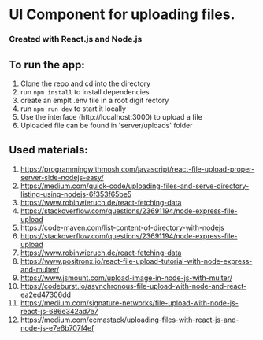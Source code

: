 # UI Component for uploading files.
### Created with React.js and Node.js

## To run the app:
1. Clone the repo and cd into the directory
2. run `npm install` to install dependencies
3. create an emplt .env file in a root digit rectory 
4. run `npm run dev` to start it locally
5. Use the interface (http://localhost:3000) to upload a file
6. Uploaded file can be found in 'server/uploads' folder


## Used materials:
1. https://programmingwithmosh.com/javascript/react-file-upload-proper-server-side-nodejs-easy/
2. https://medium.com/quick-code/uploading-files-and-serve-directory-listing-using-nodejs-6f353f65be5
3. https://www.robinwieruch.de/react-fetching-data
4. https://stackoverflow.com/questions/23691194/node-express-file-upload
5. https://code-maven.com/list-content-of-directory-with-nodejs
6. https://stackoverflow.com/questions/23691194/node-express-file-upload
7. https://www.robinwieruch.de/react-fetching-data
8. https://www.positronx.io/react-file-upload-tutorial-with-node-express-and-multer/
9. https://www.jsmount.com/upload-image-in-node-js-with-multer/
10. https://codeburst.io/asynchronous-file-upload-with-node-and-react-ea2ed47306dd
11. https://medium.com/signature-networks/file-upload-with-node-js-react-js-686e342ad7e7
12. https://medium.com/ecmastack/uploading-files-with-react-js-and-node-js-e7e6b707f4ef


